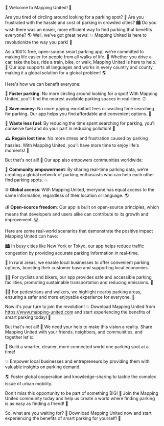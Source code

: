 🚨 Welcome to Mapping United! 🚨

Are you tired of circling around looking for a parking spot? 🔴 Are you frustrated with the hassle and cost of parking in crowded cities? 🏙️ Do you wish there was an easier, more efficient way to find parking that benefits everyone? 🌎 Well, we've got great news! 💥 Mapping United is here to revolutionize the way you park! 🚗

As a 100% free, open-source smart parking app, we're committed to making life easier for people from all walks of life. 👣 Whether you drive a car, take the bus, ride a train, bike, or walk, Mapping United is here to help. 🌈 Our app supports all languages and works in every country and county, making it a global solution for a global problem! 🌎

Here's how we can benefit everyone:

🔴 **Faster parking**: No more circling around looking for a spot! With Mapping United, you'll find the nearest available parking spaces in real-time. ⏰

💸 **Save money**: No more paying exorbitant fees or wasting time searching for parking. Our app helps you find affordable and convenient options. 💸

🚗 **Waste less fuel**: By reducing the time spent searching for parking, you'll conserve fuel and do your part in reducing pollution! 🌿

🕰️ **Regain lost time**: No more stress and frustration caused by parking hassles. With Mapping United, you'll have more time to enjoy life's moments! 🕺

But that's not all! 🎉 Our app also empowers communities worldwide:

💪 **Community empowerment**: By sharing real-time parking data, we're creating a global network of parking enthusiasts who can help each other find parking spots. 💥

🌐 **Global access**: With Mapping United, everyone has equal access to the same information, regardless of their location or language. 🌎

💰 **Open-source freedom**: Our app is built on open-source principles, which means that developers and users alike can contribute to its growth and improvement. 💻

Here are some real-world scenarios that demonstrate the positive impact Mapping United can have:

🏙️ In busy cities like New York or Tokyo, our app helps reduce traffic congestion by providing accurate parking information in real-time.

🌳 In rural areas, we enable local businesses to offer convenient parking options, boosting their customer base and supporting local economies.

🚴‍♀️ For cyclists and bikers, our app provides safe and accessible parking facilities, promoting sustainable transportation and reducing emissions. 🚴

🏃‍♂️ For pedestrians and walkers, we highlight nearby parking areas, ensuring a safer and more enjoyable experience for everyone. 👣

Now it's your turn to join the revolution! 💥 Download Mapping United from https://www.mapping-united.com and start experiencing the benefits of smart parking today! 📲

But that's not all! 🎉 We need your help to make this vision a reality. Share Mapping United with your friends, neighbors, and communities, and together let's:

🌟 Build a smarter, cleaner, more connected world one parking spot at a time!

💥 Empower local businesses and entrepreneurs by providing them with valuable insights on parking demand.

🌎 Foster global cooperation and knowledge-sharing to tackle the complex issue of urban mobility.

Don't miss this opportunity to be part of something BIG! 🚀 Join the Mapping United community today and help us create a world where finding parking is as easy as finding a friend! 👫

So, what are you waiting for? 🤔 Download Mapping United now and start experiencing the benefits of smart parking for yourself! 📲
